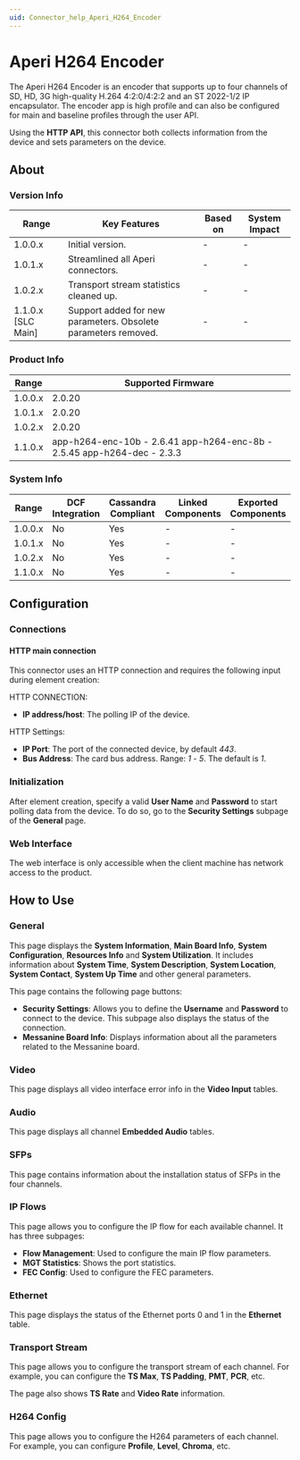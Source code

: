```yaml
---
uid: Connector_help_Aperi_H264_Encoder
---
```


# Aperi H264 Encoder

The Aperi H264 Encoder is an encoder that supports up to four channels of SD, HD, 3G high-quality H.264 4:2:0/4:2:2 and an ST 2022-1/2 IP encapsulator. The encoder app is high profile and can also be configured for main and baseline profiles through the user API.

Using the **HTTP API**, this connector both collects information from the device and sets parameters on the device.

## About

### Version Info

| Range              | Key Features                                                   | Based on | System Impact |
|--------------------|----------------------------------------------------------------|----------|---------------|
| 1.0.0.x            | Initial version.                                               | -        | -             |
| 1.0.1.x            | Streamlined all Aperi connectors.                              | -        | -             |
| 1.0.2.x            | Transport stream statistics cleaned up.                        | -        | -             |
| 1.1.0.x [SLC Main] | Support added for new parameters. Obsolete parameters removed. | -        | -             |

### Product Info

| Range     | Supported Firmware                                                      |
|-----------|-------------------------------------------------------------------------|
| 1.0.0.x   | 2.0.20                                                                  |
| 1.0.1.x   | 2.0.20                                                                  |
| 1.0.2.x   | 2.0.20                                                                  |
| 1.1.0.x   | app-h264-enc-10b - 2.6.41 app-h264-enc-8b - 2.5.45 app-h264-dec - 2.3.3 |

### System Info

| Range     | DCF Integration     | Cassandra Compliant     | Linked Components     | Exported Components     |
|-----------|---------------------|-------------------------|-----------------------|-------------------------|
| 1.0.0.x   | No                  | Yes                     | -                     | -                       |
| 1.0.1.x   | No                  | Yes                     | -                     | -                       |
| 1.0.2.x   | No                  | Yes                     | -                     | -                       |
| 1.1.0.x   | No                  | Yes                     | -                     | -                       |

## Configuration

### Connections

#### HTTP main connection

This connector uses an HTTP connection and requires the following input during element creation:

HTTP CONNECTION:

- **IP address/host**: The polling IP of the device.

HTTP Settings:

- **IP Port**: The port of the connected device, by default *443*.
- **Bus Address**: The card bus address. Range: *1* - *5*. The default is *1*.

### Initialization

After element creation, specify a valid **User Name** and **Password** to start polling data from the device. To do so, go to the **Security Settings** subpage of the **General** page.

### Web Interface

The web interface is only accessible when the client machine has network access to the product.

## How to Use

### General

This page displays the **System Information**, **Main Board Info**, **System Configuration**, **Resources Info** and **System Utilization**. It includes information about **System Time**, **System Description**, **System Location**, **System Contact**, **System Up Time** and other general parameters.

This page contains the following page buttons:

- **Security Settings**: Allows you to define the **Username** and **Password** to connect to the device. This subpage also displays the status of the connection.
- **Messanine Board Info**: Displays information about all the parameters related to the Messanine board.

### Video

This page displays all video interface error info in the **Video Input** tables.

### Audio

This page displays all channel **Embedded Audio** tables.

### SFPs

This page contains information about the installation status of SFPs in the four channels.

### IP Flows

This page allows you to configure the IP flow for each available channel. It has three subpages:

- **Flow Management**: Used to configure the main IP flow parameters.
- **MGT Statistics**: Shows the port statistics.
- **FEC Config**: Used to configure the FEC parameters.

### Ethernet

This page displays the status of the Ethernet ports 0 and 1 in the **Ethernet** table.

### Transport Stream

This page allows you to configure the transport stream of each channel. For example, you can configure the **TS Max**, **TS Padding**, **PMT**, **PCR**, etc.

The page also shows **TS Rate** and **Video Rate** information.

### H264 Config

This page allows you to configure the H264 parameters of each channel. For example, you can configure **Profile**, **Level**, **Chroma**, etc.
